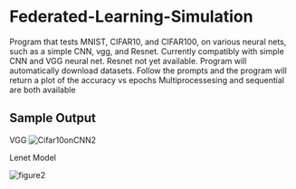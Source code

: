 # Federated-Learning-Simulation
Program that tests MNIST, CIFAR10, and CIFAR100, on various neural nets, such as a simple CNN, vgg, and Resnet.
Currently compatibly with simple CNN and VGG neural net. Resnet not yet available.
Program will automatically download datasets. 
Follow the prompts and the program will return a plot of the accuracy vs epochs 
Multiprocessesing and sequential are both available
## Sample Output
VGG
![Cifar10onCNN2](https://user-images.githubusercontent.com/81037208/215595250-cd1115e3-1f5d-4a13-88d0-ce2735326c91.png)

Lenet Model

![figure2](https://user-images.githubusercontent.com/81037208/215595437-76caed55-061b-424c-acf9-6d7d649b5fcb.png)
